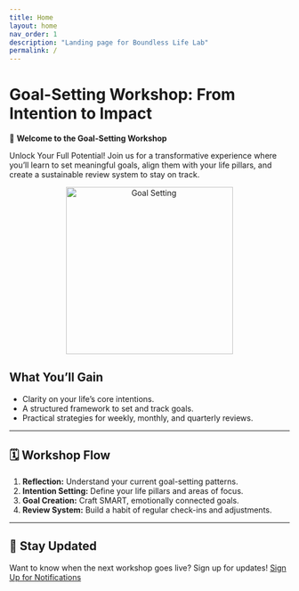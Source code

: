 ```yaml
---
title: Home
layout: home
nav_order: 1
description: "Landing page for Boundless Life Lab"
permalink: /
---
```


# Goal-Setting Workshop: From Intention to Impact

🚀 **Welcome to the Goal-Setting Workshop**

Unlock Your Full Potential! Join us for a transformative experience where you’ll learn to set meaningful goals, align them with your life pillars, and create a sustainable review system to stay on track.

<div style="text-align: center;">
  <img src="https://i.imgur.com/ZYQaFv2.jpeg" alt="Goal Setting" width="300" height="300">
</div>

## What You’ll Gain

- Clarity on your life’s core intentions.
- A structured framework to set and track goals.
- Practical strategies for weekly, monthly, and quarterly reviews.

---

## 🗓 Workshop Flow

1. **Reflection:** Understand your current goal-setting patterns.
2. **Intention Setting:** Define your life pillars and areas of focus.
3. **Goal Creation:** Craft SMART, emotionally connected goals.
4. **Review System:** Build a habit of regular check-ins and adjustments.

---

## 📩 Stay Updated

Want to know when the next workshop goes live? Sign up for updates! [Sign Up for Notifications](#)
